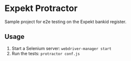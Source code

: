 # Expekt Protractor

Sample project for e2e testing on the Expekt bankid register.

## Usage

1. Start a Selenium server: `webdriver-manager start`
2. Run the tests: `protractor conf.js`
